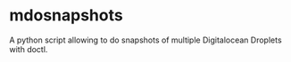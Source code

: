 # mdosnapshots
A python script allowing to do snapshots of multiple Digitalocean Droplets with doctl.

